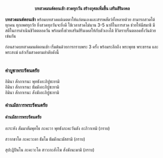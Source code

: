 <h4 style="text-align:center">บทสวดมนต์ตอนเช้า สวดทุกวัน สร้างกุศลเพิ่มขึ้น เสริมสิริมงคล</h4>

<strong>บทสวดมนต์ตอนเช้า</strong> พร้อมบทสวดแผ่เมตตาให้แก่ตนเองและสรรพสัตว์ทั้งหลายด้วย สามารถสวดได้ทุกคน ทุกเพศทุกวัย 
ยิ่งสวดทุกวันจะยิ่งดี ใช้เวลาสวดไม่นาน 3-5 นาทีในการสวด ช่วยให้มีสมาธิ มีสติในการดำเนินชิวิตตลอดวัน 
พร้อมทั้งช่วยเสริมสิริมงคลให้กับตัวเองได้ ชีวิตราบรื่นตลอดทั้งวันด้วยเช่นกัน<br><br>
ก่อนสวดบทสวดมนต์ตอนเช้า เริ่มต้นด้วยการกราบพระ 3 ครั้ง พร้อมระลึกถึง พระพุทธ พระธรรม และพระสงฆ์ แล้วเริ่มสวดตามลำดับดังนี้
<br><br>
<h3>คำบูชาพระรัตนตรัย</h3>

อิมินา สักกาเรนะ พุทธังอะภิปูชะยามิ<br>
อิมินา สักกาเรนะ ธัมมังอะภิปูชะยามิ<br>
อิมินา สักกาเรนะ สังฆังอะภิปูชะยามิ<br>

<h3>คำนมัสการพระรัตนตรัย</h3>
<h4>คำนมัสการพระรัตนตรัย</h4>
อะระหัง สัมมาสัมพุทโธ ภะคะวา พุทธังภะคะวันตัง อะภิวาเทมิ (กราบ)<br><br>
สวากขาโต ภะคะวะตา ธัมโม ธัมมังนะมัสสามิ (กราบ)<br><br>
สุปะฏิปันโน ภะคะวะโต สาวะกะสังโฆ สังฆังนะมามิ (กราบ)<br><br>